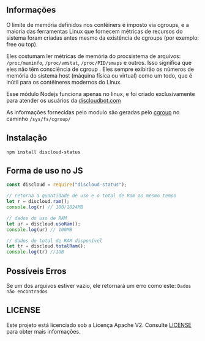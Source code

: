 ## Informações 

O limite de memória definidos nos contêiners é imposto via cgroups, e a maioria das ferramentas Linux que fornecem métricas de recursos do sistema foram criadas antes mesmo da existência de cgroups (por exemplo: free ou top). 


Eles costumam ler métricas de memória do procsistema de arquivos: `/proc/meminfo`, `/proc/vmstat`, `/proc/PID/smaps` e outros.
Isso significa que eles não têm consciência de cgroup . Eles sempre exibirão os números de memória do sistema host (máquina física ou virtual) como um todo, que é inútil para os contêineres modernos do Linux.

Esse módulo Nodejs funciona apenas no linux, e foi criado exclusivamente para atender os usuários da [discloudbot.com](https://discloudbot.com)

As informações fornecidas pelo modulo são geradas pelo [cgroup](https://www.kernel.org/doc/Documentation/cgroup-v1/) no caminho `/sys/fs/cgroup/`


## Instalação

```
npm install discloud-status
```

## Forma de uso no JS

```javascript
const discloud = require("discloud-status");

// retorna a quantidade de uso e o total de Ram ao mesmo tempo
let r = discloud.ram();
console.log(r) // 100/1024MB

// dados do uso de RAM
let ur = discloud.usoRam();
console.log(ur) // 100MB

// dados do total de RAM disponível
let tr = discloud.totalRam();
console.log(tr) //1GB

```

## Possíveis Erros
Se um dos arquivos estiver vazio, ele retornará um erro como este:
`Dados não encontrados`


## LICENSE
Este projeto está licenciado sob a Licença Apache V2. Consulte [LICENSE](LICENSE) para obter mais informações.


